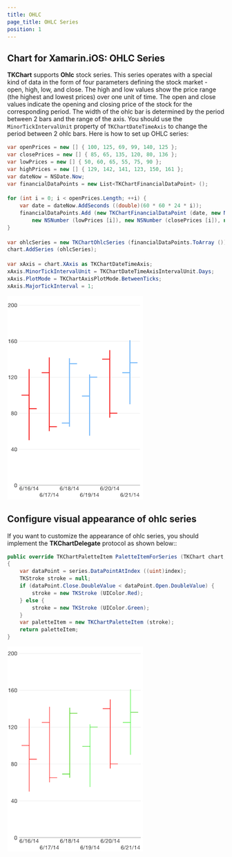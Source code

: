```yaml
---
title: OHLC
page_title: OHLC Series
position: 1
---
```


## Chart for Xamarin.iOS: OHLC Series

**TKChart** supports **Ohlc** stock series. This series operates with a special kind of data in the form of four parameters defining the stock market - open, high, low, and close. The high and low values show the price range (the highest and lowest prices) over one unit of time. The open and close values indicate the opening and closing price of the stock for the corresponding period. The width of the ohlc bar is determined by the period between 2 bars and the range of the axis. You should use the <code>MinorTickIntervalUnit</code> property of <code>TKChartDateTimeAxis</code> to change the period between 2 ohlc bars. Here is how to set up OHLC series:

```C#
var openPrices = new [] { 100, 125, 69, 99, 140, 125 };
var closePrices = new [] { 85, 65, 135, 120, 80, 136 };
var lowPrices = new [] { 50, 60, 65, 55, 75, 90 };
var highPrices = new [] { 129, 142, 141, 123, 150, 161 };
var dateNow = NSDate.Now;
var financialDataPoints = new List<TKChartFinancialDataPoint> ();

for (int i = 0; i < openPrices.Length; ++i) {
    var date = dateNow.AddSeconds ((double)(60 * 60 * 24 * i));
    financialDataPoints.Add (new TKChartFinancialDataPoint (date, new NSNumber (openPrices [i]), new NSNumber (highPrices [i]),
        new NSNumber (lowPrices [i]), new NSNumber (closePrices [i]), null));
}

var ohlcSeries = new TKChartOhlcSeries (financialDataPoints.ToArray ());
chart.AddSeries (ohlcSeries);

var xAxis = chart.XAxis as TKChartDateTimeAxis;
xAxis.MinorTickIntervalUnit = TKChartDateTimeAxisIntervalUnit.Days;
xAxis.PlotMode = TKChartAxisPlotMode.BetweenTicks;
xAxis.MajorTickInterval = 1;
```

![](../../images/chart-series-ohlc001.png)

## Configure visual appearance of ohlc series

If you want to customize the appearance of ohlc series, you should implement the **TKChartDelegate** protocol as shown below::

```C#
public override TKChartPaletteItem PaletteItemForSeries (TKChart chart, TKChartSeries series, nint index)
{
    var dataPoint = series.DataPointAtIndex ((uint)index);
    TKStroke stroke = null;
    if (dataPoint.Close.DoubleValue < dataPoint.Open.DoubleValue) {
        stroke = new TKStroke (UIColor.Red);
    } else {
        stroke = new TKStroke (UIColor.Green);
    }
    var paletteItem = new TKChartPaletteItem (stroke);
    return paletteItem;
}
```

![](../../images/chart-series-ohlc002.png)
